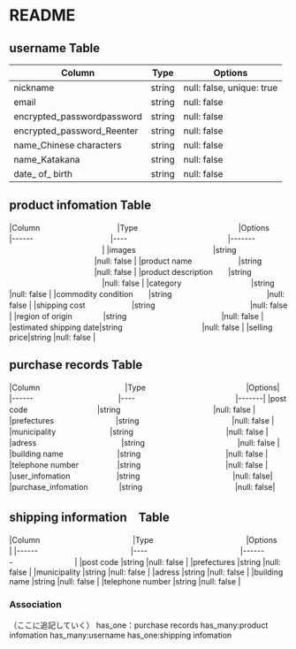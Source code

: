 # README

## username Table

| Column             | Type                | Options                   |
|--------------------|---------------------|---------------------------|
| nickname           | string              | null: false, unique: true |
| email　　　　　　　　 | string              | null: false               |
| encrypted_passwordpassword    | string              | null: false               |
| encrypted_password_Reenter | string                | null: false               |
| name_Chinese characters|string        | null: false         　　　 |
| name_Katakana　　  | string                | null: false               |
| date_ of_ birth　　　　| string              | null: false |

## product infomation Table

 
|Column　　　　　　　　　　|Type　　　　　　　　　　　　　|Options　　　　　　　　　　　　
|------　　　　　　　　　　|----　　　　　　　　　　　　　|------- 　　　　　　　　　　　　|
|images　　　　　　　　　　|string 　　　　　　　　　　　|null: false |
|product name　　　　　　|string 　　　　　　　　　　　|null: false |
|product description　　|string 　　　　　　　　　　　　|null: false |
|category　　　　　　　　　|string　　　　　　　　　　　　 |null: false |
|commodity condition　　|string 　　　　　　　　　　　　|null: false |
|shipping cost　　　　　　|string 　　　　　　　　　　　　|null: false |
|region of origin　　　　|string 　　　　　　　　　　　　|null: false |
|estimated shipping date|string　　　　　　　　　　  |null: false |
|selling price|string |null: false |

## purchase records Table
|Column　　　　　　　　　　　|Type　　　　　　　　　　　　　|Options|
|------　　　　　　　　　　　|----　　　　　　　　　　　　　|-------|
|post code　　　　　　　　　|string　　　　　　　　　　　　|null: false |
|prefectures　　　　　　　　|string　　　　　　　　　　　　|null: false |
|municipality　　　　　　　|string　　　　　　　　　　　　|null: false |
|adress　　　　　　　　　　　|string　　　　　　　　　　　　|null: false |
|building name　　　　　　　|string　　　　　　　　　　　|null: false |
|telephone number　　　　　|string　　　　　　　　　　　|null: false |
|user_infomation　　　　　　|string　　　　　　　　　　　　|null: false|
|purchase_infomation　　　　|string　　　　　　　　　　　　|null: false|

## shipping information　Table
|Column　　　　　　　　　　　　|Type　　　　　　　　　　　　|Options　　　　　　　　|
|------　　　　　　　　　　　　|----　　　　　　　　　　　　|-------　　　　　　　　|
|post code                 |string                  |null: false |
|prefectures               |string                  |null: false |
|municipality              |string                  |null: false |
|adress                    |string                  |null: false |
|building name             |string                  |null: false |
|telephone number          |string                  |null: false |



### Association
（ここに追記していく）
has_one：purchase records
has_many:product infomation
has_many:username 
has_one:shipping infomation

